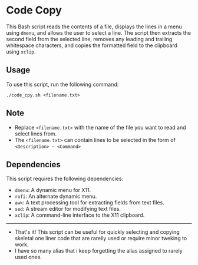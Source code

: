 # Code Copy
This Bash script reads the contents of a file, displays the lines in a menu using `dmenu`, and allows the user to select a line. The script then extracts the second field from the selected line, removes any leading and trailing whitespace characters, and copies the formatted field to the clipboard using `xclip`.

## Usage
To use this script, run the following command:

```
./code_cpy.sh <filename.txt>
```

## Note
- Replace `<filename.txt>` with the name of the file you want to read and select lines from.
- The `<filename.txt>` can contain lines to be selected in the form of `<Description> ~ <Command>`

## Dependencies
This script requires the following dependencies:

- `dmenu`: A dynamic menu for X11.
- `rofi`: An alternate dynamic menu.
- `awk`: A text processing tool for extracting fields from text files.
- `sed`: A stream editor for modifying text files.
- `xclip`: A command-line interface to the X11 clipboard.



----
* That's it! This script can be useful for quickly selecting and copying skeletal one liner code that are rarelly used or require minor tweking to work.
* I have so many alias that i keep forgetting the alias assigned to rarely used ones.
